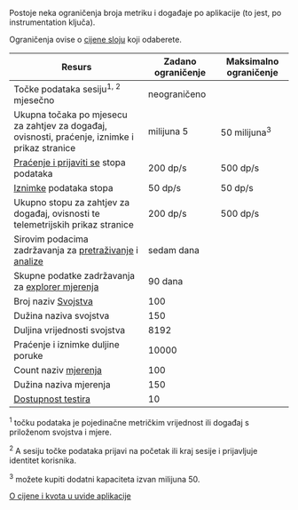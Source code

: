 Postoje neka ograničenja broja metriku i događaje po aplikacije (to jest, po instrumentation ključa). 

Ograničenja ovise o [cijene sloju](https://azure.microsoft.com/pricing/details/application-insights/) koji odaberete.

**Resurs** | **Zadano ograničenje** | **Maksimalno ograničenje**
-------- | ------------- | -------------
Točke podataka sesiju<sup>1, 2</sup> mjesečno | neograničeno | 
Ukupna točaka po mjesecu za zahtjev za događaj, ovisnosti, praćenje, iznimke i prikaz stranice | milijuna 5 | 50 milijuna<sup>3</sup>
[Praćenje i prijaviti se](../articles/application-insights/app-insights-search-diagnostic-logs.md) stopa podataka | 200 dp/s | 500 dp/s
[Iznimke](../articles/application-insights/app-insights-asp-net-exceptions.md) podataka stopa | 50 dp/s | 50 dp/s
Ukupno stopu za zahtjev za događaj, ovisnosti te telemetrijskih prikaz stranice | 200 dp/s | 500 dp/s
Sirovim podacima zadržavanja za [pretraživanje](../articles/application-insights/app-insights-diagnostic-search.md) i [analize](../articles/application-insights/app-insights-analytics.md) | sedam dana
Skupne podatke zadržavanja za [explorer mjerenja](../articles/application-insights/app-insights-metrics-explorer.md) | 90 dana
Broj naziv [Svojstva](../articles/application-insights/app-insights-api-custom-events-metrics.md#properties) | 100 |
Dužina naziva svojstva | 150 | 
Duljina vrijednosti svojstva | 8192 | 
Praćenje i iznimke duljine poruke | 10000 |
Count naziv [mjerenja](../articles/application-insights/app-insights-api-custom-events-metrics.md#properties) | 100 |
Dužina naziva mjerenja |  150 | 
[Dostupnost testira](../articles/application-insights/app-insights-monitor-web-app-availability.md) | 10 | 

<sup>1</sup> točku podataka je pojedinačne metričkim vrijednost ili događaj s priloženom svojstva i mjere.

<sup>2</sup> A sesiju točke podataka prijavi na početak ili kraj sesije i prijavljuje identitet korisnika.

<sup>3</sup> možete kupiti dodatni kapaciteta izvan milijuna 50.
 
[O cijene i kvota u uvide aplikacije](../articles/application-insights/app-insights-pricing.md)
